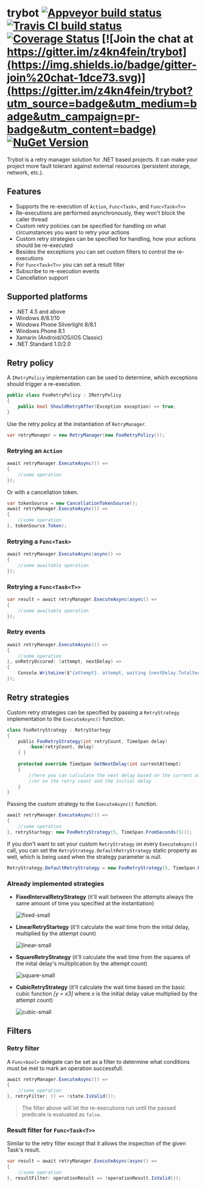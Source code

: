 # trybot [![Appveyor build status](https://img.shields.io/appveyor/ci/pcsajtai/trybot/master.svg?label=appveyor)](https://ci.appveyor.com/project/pcsajtai/trybot/branch/master) [![Travis CI build status](https://img.shields.io/travis/z4kn4fein/trybot/master.svg?label=travis-ci)](https://travis-ci.org/z4kn4fein/trybot) [![Coverage Status](https://coveralls.io/repos/github/z4kn4fein/trybot/badge.svg?branch=master)](https://coveralls.io/github/z4kn4fein/trybot?branch=master) [![Join the chat at https://gitter.im/z4kn4fein/trybot](https://img.shields.io/badge/gitter-join%20chat-1dce73.svg)](https://gitter.im/z4kn4fein/trybot?utm_source=badge&utm_medium=badge&utm_campaign=pr-badge&utm_content=badge) [![NuGet Version](https://buildstats.info/nuget/Trybot)](https://www.nuget.org/packages/Trybot/)
Trybot is a retry manager solution for .NET based projects. It can make your project more fault tolerant against external resources (persistent storage, network, etc.). 

## Features

 - Supports the re-execution of `Action`, `Func<Task>`, and `Func<Task<T>>`
 - Re-executions are performed asynchronously, they won't block the caller thread
 - Custom retry policies can be specified for handling on what circumstances you want to retry your actions
 - Custom retry strategies can be specified for handling, how your actions should be re-executed
 - Besides the exceptions you can set custom filters to control the re-executions
 - For `Func<Task<T>>` you can set a result filter
 - Subscribe to re-execution events
 - Cancellation support

## Supported platforms

 - .NET 4.5 and above
 - Windows 8/8.1/10
 - Windows Phone Silverlight 8/8.1
 - Windows Phone 8.1
 - Xamarin (Android/iOS/iOS Classic)
 - .NET Standard 1.0/2.0

## Retry policy
A `IRetryPolicy` implementation can be used to determine, which exceptions should trigger a re-execution.
```c#
public class FooRetryPolicy : IRetryPolicy
{
    public bool ShouldRetryAfter(Exception exception) => true;
}
```
Use the retry policy at the instantiation of `RetryManager`.
```c#
var retryManager = new RetryManager(new FooRetryPolicy());
```
### Retrying an `Action`
```c#
await retryManager.ExecuteAsync(() =>
{
    //some operation    
});
```
Or with a cancellation token.
```c#
var tokenSource = new CancellationTokenSource();
await retryManager.ExecuteAsync(() =>
{
    //some operation    
}, tokenSource.Token);
```
### Retrying a `Func<Task>`
```c#
await retryManager.ExecuteAsync(async() =>
{
    //some awaitable operation    
});
```
### Retrying a `Func<Task<T>>`
```c#
var result = await retryManager.ExecuteAsync(async() =>
{
    //some awaitable operation    
});
```
### Retry events
```c#
await retryManager.ExecuteAsync(() =>
{
    //some operation    
}, onRetryOccured: (attempt, nextDelay) =>
{
    Console.WriteLine($"{attempt}. attempt, waiting {nextDelay.TotalSeconds} seconds before the next retry!");
});
```
## Retry strategies
Custom retry strategies can be specified by passing a `RetryStrategy` implementation to the `ExecuteAsync()` function.
```c#
class FooRetryStrategy : RetryStartegy
{
    public FooRetryStrategy(int retryCount, TimeSpan delay)
        :base(retryCount, delay)
    { }
    
    protected override TimeSpan GetNextDelay(int currentAttempt)
    {
        //here you can calculate the next delay based on the current attempt 
        //or on the retry count and the initial delay
    }
}
```
Passing the custom strategy to the `ExecuteAsync()` function.
```c#
await retryManager.ExecuteAsync(() =>
{
    //some operation    
}, retryStartegy: new FooRetryStrategy(5, TimeSpan.FromSeconds(5)));
```
If you don't want to set your custom `RetryStrategy` on every `ExecuteAsync()` call, you can set the `RetryStrategy.DefaultRetryStrategy` static property as well, which is being used when the strategy parameter is null.
```c#
RetryStrategy.DefaultRetryStrategy = new FooRetryStrategy(5, TimeSpan.FromSeconds(5));
```
### Already implemented strategies

 - **FixedIntervalRetryStrategy** (it'll wait between the attempts always the same amount of time you specified at the instantiation)

	![fixed-small](https://cloud.githubusercontent.com/assets/13772020/11634019/93a4e4a0-9d0e-11e5-995d-4514e9d8a941.png)

 - **LinearRetryStartegy** (it'll calculate the wait time from the inital delay, multiplied by the attempt count)

	![linear-small](https://cloud.githubusercontent.com/assets/13772020/11633993/776a9f64-9d0e-11e5-9f4f-2ddd8177014d.png)

 - **SquareRetryStrategy** (it'll calculate the wait time from the squares of the inital delay's multiplication by the attempt count)

	![square-small](https://cloud.githubusercontent.com/assets/13772020/11633971/5da06ee2-9d0e-11e5-9510-d032e58b3818.png)

 - **CubicRetryStrategy** (it'll calculate the wait time based on the basic cubic function *[y = x3]* where *x* is the initial delay value multiplied by the attempt count)

	![cubic-small](https://cloud.githubusercontent.com/assets/13772020/11633946/403bbc62-9d0e-11e5-8bf9-2e17ed23cb8a.png)

## Filters
### Retry filter
A `Func<bool>` delegate can be set as a filter to determine what conditions must be met to mark an operation successfull.
```c#
await retryManager.ExecuteAsync(() =>
{
    //some operation    
}, retryFilter: () => !state.IsValid());
```
> The filter above will let the re-executions run until the passed predicate is evaluated as `false`.

### Result filter for `Func<Task<T>>`
Similar to the retry filter except that it allows the inspection of the given Task's result.
```c#
var result = await retryManager.ExecuteAsync(async() =>
{
    //some operation    
}, resultFilter: operationResult => !operationResult.IsValid());
```
